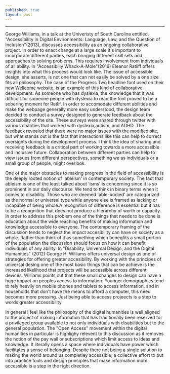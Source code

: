 ```yaml
---
published: true
layout: post
---
```

---

   George Williams, in a talk at the Univeristy of South Carolina entitled, "Accessibility in Digital Environments: Language, Law, and the Question of Inclusion"(2013), discusses accessibility as an ongoing collaborative project. In order to enact change at a large scale it's important to incorporate different parties, each bringing different skill sets and approaches to solving problems. This requires involvement from individuals of all ability.  In "Accessibiliy Whack-A-Mole"(2016) Eleanor Ratliff offers insights into what this process would look like. The issue of accessible design, she asserts, is not one that can not easily be solved by a one size fits all philosophy. The case of the Progress Two headline font used on their new [Wellcome](https://wellcome.ac.uk/) website, is an example of this kind of collaborative development. As someone who has dyslexia, the knowledge that it was difficult for someone people with dyslexia to read the font proved to be a sobering moment for Ratlif. In order to accomodate different abilities and make the webpage generally more easy understood, the design team decided to conduct a survey designed to generate feedback about the accessibility of the site. These surveys were shared through twitter with various charities that worked with dyslexia,autism, and ADHD. The feedback revealed that there were no major issues with the modified site, but what stands out is the fact that interactions like this can help to correct oversights during the development process. I think the idea of sharing and receiving feedback is a critical part of working towards a more accessible and inclusive future. Collaboration between different parties can help to view issues from different perspectives, something we as individuals or a small group of people, might overlook. 
   
   One of the major obstacles to making progress in the field of accessibility is the deeply rooted notion of 'ableism' in contemporary society. The fact that ableism is one of the least talked about 'isms' is concerning since it is so prominent in our daily discourse. We tend to think in binary terms when it comes to disability. Those who are deemed 'able-bodied' are categorized as the normal or universal type while anyone else is framed as lacking or incapable of being whole.A recognition of difference is essential but it has to be a recognition that does not produce a hierarchy of worth or capacity. In order to address this problem one of the things that needs to be done is education about the wide reaching benefits of making information and knowledge accessible to everyone. The contemporary framing of the discussion tends to neglect the impact accesibility can have on society as a whole. Rather than think of it as something which benegfits a small portion of the population the discussion should focus on how it can benefit individuals of any ability. In "Disability, Universal Design, and the Digital Humanities" (2012) George H. Williams offers universal design as one of strategies for offering greater accesibility. By working with the principes of universal desing one of the most basic things that can be achieve is the increased likelihood that projects will be accessible across different devices. Williams points out that these small changes to design can have a huge impact on peoples access to information. Younger demographics tend to rely heavily on mobile phones and tablets to access information, and in households that don't have the means to afford a computer, this need becomes more pressing. Just being able to access projeects is a step to words greater accessibility. 
  
   In general I feel like the philosophy of the digital humanities is well aligned to the project of making information that has traditionally been reserved for a privileged group available to not only individuals with disabilities but to the general population. The "Open Access" movement within the digital humanities in particular is highlighy relevent to this discussion as it removes the notion of the pay wall or subscriptions which limit access to ideas and knowledge. It literally opens a space where individuals have power which facilitates a sense of belonging. Despite there not being a single solution to making the world around us completley accessible, a collective effort to put into practice tools and design principles that make information more accessible is a step in the right direction.
